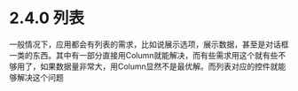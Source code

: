 # 2.4.0 列表


一般情况下，应用都会有列表的需求，比如说展示选项，展示数据，甚至是对话框一类的东西。其中有一部分直接用Column就能解决，而有些需求用这个就有些不够用了，如果数据量非常大，用Column显然不是最优解。而列表对应的控件就能够解决这个问题
